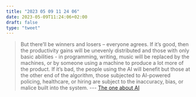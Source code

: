 ```yaml
---
title: "2023 05 09 11 24 06"
date: 2023-05-09T11:24:06+02:00
draft: false
type: "tweet"
---
```


> But there’ll be winners and losers – everyone agrees. If it’s good, then the productivity gains will be unevenly distributed and those with only basic abilities - in programming, writing, music will be replaced by the machines, or by someone using a machine to produce a lot more of the product. If it’s bad, the people using the AI will benefit but those at the other end of the algorithm, those subjected to AI-powered policing, healthcare, or hiring are subject to the inaccuracy, bias, or malice built into the system. --- [The one about AI](https://macwright.com/2023/04/15/ai.html)
